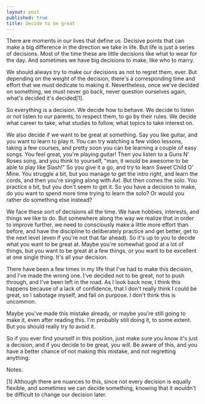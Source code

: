 ```yaml
---
layout: post
published: true
title: Decide to be great
---
```


There are moments in our lives that define us. Decisive points that can make a big difference in the direction we take in life. But life is just a series of decisions. Most of the time these are little decisions like what to wear for the day. And sometimes we have big decisions to make, like who to marry.

We should always try to make our decisions as not to regret them, ever. But depending on the weight of the decision, there's a corresponding time and effort that we must dedicate to making it. Nevertheless, once we've decided on something, we must never go back, never question ourselves again, what's decided it's decided[1].

So everything is a decision. We decide how to behave. We decide to listen or not listen to our parents, to respect them, to go by their rules. We decide what career to take, what studies to follow, what topics to take interest on.

We also decide if we want to be great at something. Say you like guitar, and you want to learn to play it. You can try watching a few video lessons, taking a few courses, and pretty soon you can be learning a couple of easy songs. You feel great, you're playing guitar! Then you listen to a Guns N' Roses song, and you think to yourself, "man, it would be awesome to be able to play like Slash!" So you give it a go, and try to learn Sweet Child O' Mine. You struggle a bit, but you manage to get the intro right, and learn the cords, and then you're singing along with Axl. But then comes the solo. You practice a bit, but you don't seem to get it. So you have a decision to make, do you want to spend more time trying to learn the solo? Or would you rather do something else instead?

We face these sort of decisions all the time. We have hobbies, interests, and things we like to do. But somewhere along the way we realize that in order to improve further, we need to consciously make a little more effort than before, and have the discipline to deliberately practice and get better, get to the next level (even if you're not that far ahead). So it's up to you to decide what you want to be great at. Maybe you're somewhat good at a lot of things, but you want to be great at a few things, or you want to be excellent at one single thing. It's all your decision.

There have been a few times in my life that I've had to make this decision, and I've made the wrong one. I've decided not to be great, not to push through, and I've been left in the road. As I look back now, I think this happens because of a lack of confidence, that I don't really think I could be great, so I sabotage myself, and fail on purpose. I don't think this is uncommon.

Maybe you've made this mistake already, or maybe you're still going to make it, even after reading this. I'm probably still doing it, to some extent. But you should really try to avoid it.

So if you ever find yourself in this position, just make sure you know it's just a decision, and if you decide to be great, you will. Be aware of this, and you have a better chance of not making this mistake, and not regretting anything.

Notes:

[1] Although there are nuances to this, since not every decision is equally flexible, and sometimes we can decide something, knowing that it wouldn't be difficult to change our decision later.

